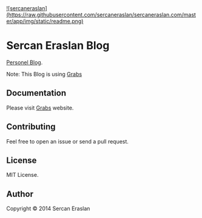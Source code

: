 <a href="http://sercaneraslan.com/blog">
![sercaneraslan](https://raw.githubusercontent.com/sercaneraslan/sercaneraslan.com/master/app/img/static/readme.png)
</a>

Sercan Eraslan Blog
===================

<a href="http://sercaneraslan.com/blog">Personel Blog</a>.

Note: This Blog is using <a href="https://github.com/sercaneraslan/grabs">Grabs</a>

## Documentation
Please visit <a href="http://grabs.in">Grabs</a> website.

## Contributing
Feel free to open an issue or send a pull request.

## License
MIT License.

## Author
Copyright © 2014 Sercan Eraslan
